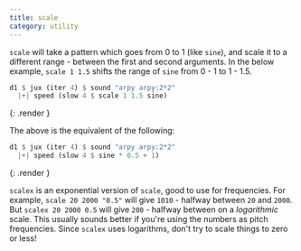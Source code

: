 ```yaml
---
title: scale
category: utility
---
```


`scale` will take a pattern which goes from 0 to 1 (like `sine`), and scale it to a different range - between the first and second arguments. In the below example, `scale 1 1.5` shifts the range of `sine` from 0 - 1 to 1 - 1.5.

~~~~haskell
d1 $ jux (iter 4) $ sound "arpy arpy:2*2"
  |+| speed (slow 4 $ scale 1 1.5 sine)
~~~~
{: .render }

The above is the equivalent of the following:

~~~~haskell
d1 $ jux (iter 4) $ sound "arpy arpy:2*2"
  |+| speed (slow 4 $ sine * 0.5 + 1)
~~~~
{: .render }

`scalex` is an exponential version of `scale`, good to use for frequencies.  For example, `scale 20 2000 "0.5"` will 
give `1010` - halfway between `20` and `2000`.  But `scalex 20 2000 0.5` will give `200` - halfway between on a *logarithmic*
scale.  This usually sounds better if you're using the numbers as pitch frequencies.  Since `scalex` uses logarithms, don't
try to scale things to zero or less!

